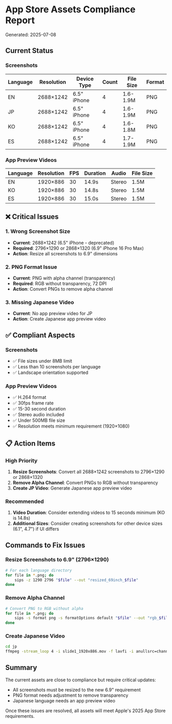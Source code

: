 # App Store Assets Compliance Report
Generated: 2025-07-08

## Current Status

### Screenshots
| Language | Resolution | Device Type | Count | File Size | Format |
|----------|------------|-------------|-------|-----------|---------|
| EN | 2688×1242 | 6.5" iPhone | 4 | 1.6-1.9M | PNG |
| JP | 2688×1242 | 6.5" iPhone | 4 | 1.6-1.9M | PNG |
| KO | 2688×1242 | 6.5" iPhone | 4 | 1.6-1.8M | PNG |
| ES | 2688×1242 | 6.5" iPhone | 4 | 1.7-1.9M | PNG |

### App Preview Videos
| Language | Resolution | FPS | Duration | Audio | File Size |
|----------|------------|-----|----------|-------|-----------|
| EN | 1920×886 | 30 | 14.9s | Stereo | 1.5M |
| KO | 1920×886 | 30 | 14.8s | Stereo | 1.5M |
| ES | 1920×886 | 30 | 15.0s | Stereo | 1.5M |

## ❌ Critical Issues

### 1. **Wrong Screenshot Size**
- **Current**: 2688×1242 (6.5" iPhone - deprecated)
- **Required**: 2796×1290 or 2868×1320 (6.9" iPhone 16 Pro Max)
- **Action**: Resize all screenshots to 6.9" dimensions

### 2. **PNG Format Issue**
- **Current**: PNG with alpha channel (transparency)
- **Required**: RGB without transparency, 72 DPI
- **Action**: Convert PNGs to remove alpha channel

### 3. **Missing Japanese Video**
- **Current**: No app preview video for JP
- **Action**: Create Japanese app preview video

## ✅ Compliant Aspects

### Screenshots
- ✅ File sizes under 8MB limit
- ✅ Less than 10 screenshots per language
- ✅ Landscape orientation supported

### App Preview Videos
- ✅ H.264 format
- ✅ 30fps frame rate
- ✅ 15-30 second duration
- ✅ Stereo audio included
- ✅ Under 500MB file size
- ✅ Resolution meets minimum requirement (1920×1080)

## 📋 Action Items

### High Priority
1. **Resize Screenshots**: Convert all 2688×1242 screenshots to 2796×1290 or 2868×1320
2. **Remove Alpha Channel**: Convert PNGs to RGB without transparency
3. **Create JP Video**: Generate Japanese app preview video

### Recommended
1. **Video Duration**: Consider extending videos to 15 seconds minimum (KO is 14.8s)
2. **Additional Sizes**: Consider creating screenshots for other device sizes (6.1", 4.7") if UI differs

## Commands to Fix Issues

### Resize Screenshots to 6.9" (2796×1290)
```bash
# For each language directory
for file in *.png; do
    sips -z 1290 2796 "$file" --out "resized_69inch_$file"
done
```

### Remove Alpha Channel
```bash
# Convert PNG to RGB without alpha
for file in *.png; do
    sips -s format png -s formatOptions default "$file" --out "rgb_$file"
done
```

### Create Japanese Video
```bash
cd jp
ffmpeg -stream_loop 4 -i slide1_1920x886.mov -f lavfi -i anullsrc=channel_layout=stereo:sample_rate=44100 -r 30 -t 15 -c:v libx264 -crf 18 -c:a aac -b:a 128k -shortest slide1_appstore_15sec.mov
```

## Summary
The current assets are close to compliance but require critical updates:
- All screenshots must be resized to the new 6.9" requirement
- PNG format needs adjustment to remove transparency
- Japanese language needs an app preview video

Once these issues are resolved, all assets will meet Apple's 2025 App Store requirements.